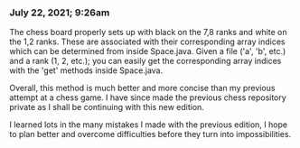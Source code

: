  ### July 22, 2021; 9:26am
 
 The chess board properly sets up with black on the 7,8 ranks and white on the 1,2 ranks. These are associated with their corresponding array indices which can be determined from inside Space.java. Given a file ('a', 'b', etc.) and a rank (1, 2, etc.); you can easily get the corresponding array indices with the 'get' methods inside Space.java. 

Overall, this method is much better and more concise than my previous attempt at a chess game. I have since made the previous chess repository private as I shall be continuing with this new edition.

I learned lots in the many mistakes I made with the previous edition, I hope to plan better and overcome difficulties before they turn into impossibilities.
